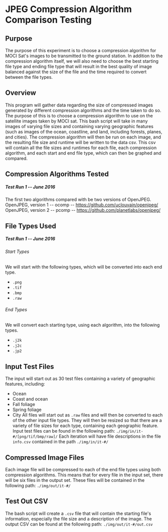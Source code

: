# JPEG Compression Algorithm Comparison Testing

## Purpose
The purpose of this experiment is to choose a compression algorithm for MOCI
Sat's images to be transmitted to the ground station. In addition to the
compression algorithm itself, we will also need to choose the best starting file
type and ending file type that will result in the best quality of image balanced
against the size of the file and the time required to convert between the file
types.

## Overview
This program will gather data regarding the size of compressed images generated
by different compression algorithms and the time taken to do so. The purpose of
this is to choose a compression algorithm to use on the satellite images taken
by MOCI sat. This bash script will take in many images of varying file sizes and
containing varying geographic features (such as images of the ocean, coastline,
and land, including forests, planes, and cities). The compression algorithm will
then be run on each image, and the resulting file size and runtime will be
written to the data csv. This csv will contain all the file sizes and runtimes
for each file, each compression algorithm, and each start and end file type,
which can then be graphed and compared.

## Compression Algorithms Tested
##### Test Run 1 -- June 2016
The first two algorithms compared with be two versions of OpenJPEG.
OpenJPEG, version 1 -- ocomp -- https://github.com/uclouvain/openjpeg/
OpenJPEG, version 2 -- pcomp -- https://github.com/planetlabs/openjpeg/

## File Types Used
##### Test Run 1 -- June 2016
###### Start Types
We will start with the following types, which will be converted into each end
type.
- `.png`
- `.tif`
- `.bmp`
- `.raw`

###### End Types
We will convert each starting type, using each algorithm, into the following
types.
- `.j2k`
- `.j2c`
- `.jp2`

## Input Test Files
The input will start out as 30 test files containing a variety of geographic
features, including:
- Ocean
- Coast and ocean
- Fall foliage
- Spring foliage
- City
All files will start out as `.raw` files and will then be converted to each of
the other input file types. They will then be resized so that there are a
variety of file sizes for each type, containing each geographic feature.
Input test files can be found in the following path:
`./img/in/it-#/[png/tif/bmp/raw]/`
Each iteration will have file descriptions in the file `info.csv` contained in
the path `./img/in/it-#/`

## Compressed Image Files
Each image file will be compressed to each of the end file types using both
compression algorithms. This means that for every file in the input set, there
will be six files in the output set. These files will be contained in the
following path: `./img/out/it-#/`

## Test Out CSV
The bash script will create a `.csv` file that will contain the starting file's
information, especially the file size and a description of the image.
The output CSV can be found at the following path: `./img/out/it-#/out.csv`
